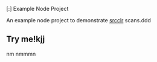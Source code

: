  [:] Example Node Project

An example node project to demonstrate [srcclr](https://www.srcclr.com) scans.ddd
## Try me!kjj
nm
nmmmn
